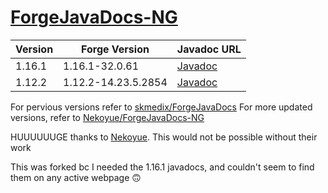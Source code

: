 # [ForgeJavaDocs-NG](https://github.com/Hauteknits/ForgeJavaDocs-NG)

| Version | Forge Version       | Javadoc URL |
| ------- | ------------------- | ----------- |
| 1.16.1  | 1.16.1-32.0.61      | [Javadoc](https://hauteknits.github.io/ForgeJavaDocs-NG/javadoc/1.16.1/allclasses-noframe.html) |
| 1.12.2  | 1.12.2-14.23.5.2854 | [Javadoc](https://hauteknits.github.io/ForgeJavaDocs-NG/javadoc/1.12.2/allclasses-noframe.html) |


For pervious versions refer to [skmedix/ForgeJavaDocs](https://skmedix.github.io/ForgeJavaDocs/)
For more updated versions, refer to [Nekoyue/ForgeJavaDocs-NG](https://github.com/Nekoyue/ForgeJavaDocs-NG)


HUUUUUUGE thanks to [Nekoyue](https://github.com/Nekoyue). This would not be possible without their work

This was forked bc I needed the 1.16.1 javadocs, and couldn't seem to find them on any active webpage 🙃
